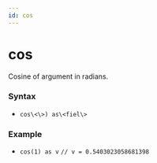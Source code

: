 ```yaml
---
id: cos
---
```


# cos

Cosine of argument in radians.

### Syntax

-   `cos\<\>) as\<fiel\>`

### Example

-   `cos(1) as v` `// v = 0.5403023058681398`
